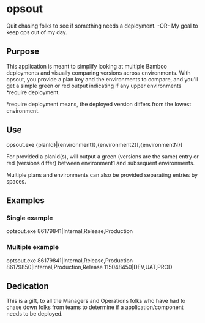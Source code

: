 ﻿# opsout
Quit chasing folks to see if something needs a deployment. -OR- My goal to keep ops out of my day.

## Purpose
This application is meant to simplify looking at multiple Bamboo deployments and visually comparing versions across environments.
With opsout, you provide a plan key and the environments to compare, and you'll get a simple green or red output indicating if any upper environments *require deployment.

*require deployment means, the deployed version differs from the lowest environment.

## Use
opsout.exe {planId}|{environment1},{environment2}[,{environmentN}]

For provided a planId(s), will output a green (versions are the same) entry or red (versions differ) between environment1 and subsequent environments.

Multiple plans and environments can also be provided separating entries by spaces.

## Examples
### Single example
optsout.exe 86179841|Internal,Release,Production

### Multiple example
optsout.exe 86179841|Internal,Release,Production 86179850|Internal,Production,Release 115048450|DEV,UAT,PROD

## Dedication
This is a gift, to all the Managers and Operations folks who have had to chase down folks from teams to determine if a application/component needs to be deployed.
